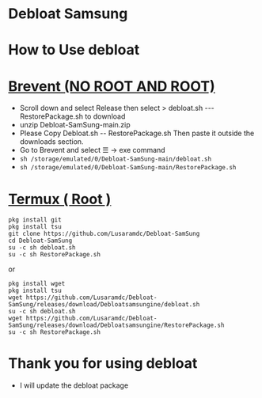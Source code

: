 # Debloat Samsung
# How to Use debloat
# [Brevent (NO ROOT AND ROOT)](https://play.google.com/store/apps/details?id=me.piebridge.brevent)
- Scroll down and select Release then select > debloat.sh --- RestorePackage.sh to download
- unzip Debloat-SamSung-main.zip
- Please Copy Debloat.sh -- RestorePackage.sh Then paste it outside the downloads section.
- Go to Brevent and select ☰ -> exe command
- `sh /storage/emulated/0/Debloat-SamSung-main/debloat.sh`
- `sh /storage/emulated/0/Debloat-SamSung-main/RestorePackage.sh`
# [Termux ( Root )](https://github.com/termux/termux-app/releases/download/v0.118.1/termux-app_v0.118.1+github-debug_universal.apk)
```
pkg install git
pkg install tsu
git clone https://github.com/Lusaramdc/Debloat-SamSung
cd Debloat-SamSung
su -c sh debloat.sh
su -c sh RestorePackage.sh
```
or
```
pkg install wget
pkg install tsu
wget https://github.com/Lusaramdc/Debloat-SamSung/releases/download/Debloatsamsungine/debloat.sh
su -c sh debloat.sh
wget https://github.com/Lusaramdc/Debloat-SamSung/releases/download/Debloatsamsungine/RestorePackage.sh
su -c sh RestorePackage.sh
```
# Thank you for using debloat
- I will update the debloat package
